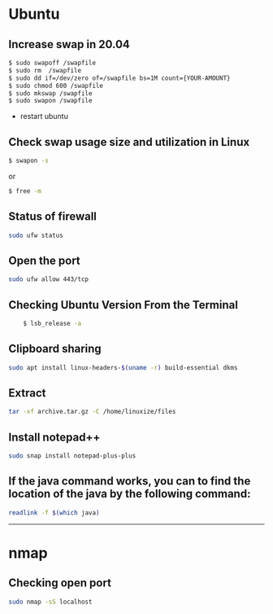 # Ubuntu

## Increase swap in 20.04
```bash
$ sudo swapoff /swapfile  
$ sudo rm  /swapfile
$ sudo dd if=/dev/zero of=/swapfile bs=1M count={YOUR-AMOUNT}
$ sudo chmod 600 /swapfile
$ sudo mkswap /swapfile
$ sudo swapon /swapfile
```
- restart ubuntu

## Check swap usage size and utilization in Linux
```bash
$ swapon -s
```
or
```bash
$ free -m
```

## Status of firewall
```bash
sudo ufw status
```
## Open the port
```bash
sudo ufw allow 443/tcp
```

## Checking Ubuntu Version From the Terminal

```bash
    $ lsb_release -a
```

## Clipboard sharing
```bash
sudo apt install linux-headers-$(uname -r) build-essential dkms
```
## Extract
```bash
tar -xf archive.tar.gz -C /home/linuxize/files
```
## Install notepad++
```bash
sudo snap install notepad-plus-plus
```

## If the java command works, you can to find the location of the java by the following command:
```bash
readlink -f $(which java)
```
---

# nmap
## Checking open port
```bash
sudo nmap -sS localhost
```
